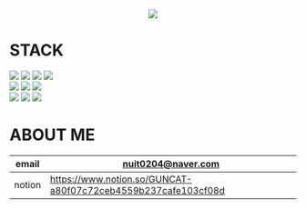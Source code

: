 
<div align=center>
  <img src=https://github.com/guncat-02/guncat-02/assets/169626974/6c1d2eef-f949-4a26-9522-700d886cf532>
</div>
<div>
  <h1>
    STACK
  </h1>
  <img src="https://img.shields.io/badge/java-007396?style=for-the-badge&logo=java&logoColor=white">
  <img src="https://img.shields.io/badge/spring-6DB33F?style=for-the-badge&logo=spring&logoColor=white"/>
  <img src="https://img.shields.io/badge/oracle-F80000?style=for-the-badge&logo=oracle&logoColor=white">
  <img src="https://img.shields.io/badge/mariaDB-003545?style=for-the-badge&logo=mariaDB&logoColor=white"/>
  <br>
  <img src="https://img.shields.io/badge/html5-E34F26?style=for-the-badge&logo=html5&logoColor=white">
  <img src="https://img.shields.io/badge/css-1572B6?style=for-the-badge&logo=css3&logoColor=white">
  <img src="https://img.shields.io/badge/javascript-F7DF1E?style=for-the-badge&logo=javascript&logoColor=black">
  <br>
  <img src="https://img.shields.io/badge/github-181717?style=for-the-badge&logo=github&logoColor=white"/>
  <img src="https://img.shields.io/badge/git-F05032?style=for-the-badge&logo=git&logoColor=white"/>
  <img src="https://img.shields.io/badge/linux-FCC624?style=for-the-badge&logo=linux&logoColor=black"/>
</div>
<p>
</p>


# ABOUT ME

email | nuit0204@naver.com
  --- | --- |
notion | https://www.notion.so/GUNCAT-a80f07c72ceb4559b237cafe103cf08d 
